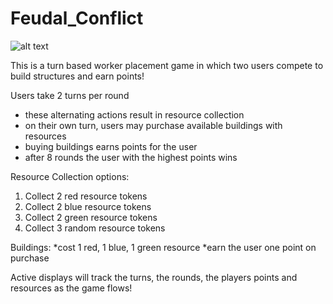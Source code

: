 
# Feudal_Conflict
![alt text](https://i.imgur.com/QiC5b7t.png)

This is a turn based worker placement game in which two users compete to build structures and earn points!


Users take 2 turns per round
- these alternating actions result in resource collection
- on their own turn, users may purchase available buildings with resources
- buying buildings earns points for the user
- after 8 rounds the user with the highest points wins

Resource Collection options:
1. Collect 2 red resource tokens
2. Collect 2 blue resource tokens
3. Collect 2 green resource tokens
4. Collect 3 random resource tokens

Buildings:
 *cost 1 red, 1 blue, 1 green resource
 *earn the user one point on purchase

Active displays will track the turns, the rounds, the players points and resources as the game flows!
